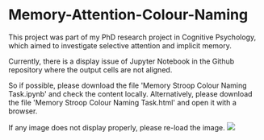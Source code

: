 # Memory-Attention-Colour-Naming
This project was part of my PhD research project in Cognitive Psychology, which aimed to investigate selective attention and implicit memory. 

Currently, there is a display issue of Jupyter Notebook in the Github repository where the output cells are not aligned.

So if possible, please download the file 'Memory Stroop Colour Naming Task.ipynb' and check the content locally.
Alternatively, please download the file 'Memory Stroop Colour Naming Task.html' and open it with a browser.

If any image does not display properly, please re-load the image.
<img src='https://drive.google.com/uc?export=view&id=1ZlNhtk-00Mts0nUc6z4ha0m-VziZSeDZ'></img>
